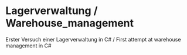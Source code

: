 # Lagerverwaltung / Warehouse_management
Erster Versuch einer Lagerverwaltung in C# / First attempt at warehouse management in C#

